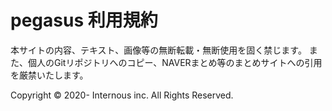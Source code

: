 # pegasus 利用規約


本サイトの内容、テキスト、画像等の無断転載・無断使用を固く禁じます。
また、個人のGitリポジトリへのコピー、NAVERまとめ等のまとめサイトへの引用を厳禁いたします。


Copyright © 2020- Internous inc. All Rights Reserved.
